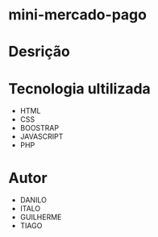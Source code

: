 # mini-mercado-pago

# Desrição


# Tecnologia ultilizada
  * HTML
  * CSS
  * BOOSTRAP
  * JAVASCRIPT
  * PHP
  
# Autor
  * DANILO
  * ITALO
  * GUILHERME
  * TIAGO
    
    
  
